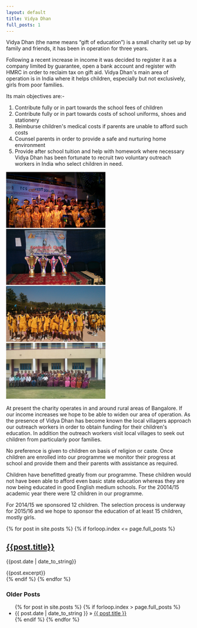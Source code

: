 ```yaml
---
layout: default
title: Vidya Dhan
full_posts: 1
---
```

<div class="homepage">
<div class="row voffset">

  <div class="col-md-9">

<p>Vidya Dhan (the name means “gift of education”) is a small charity set up by family and friends, it has been in operation for three years. </p>

<p>Following a recent increase in income it was decided to register it as a company limited by guarantee, open a bank account and register with HMRC in order to reclaim tax on gift aid. Vidya Dhan's main area of operation is in India where it helps children, especially but not exclusively, girls from poor families. </p>

<p>Its main objectives are:- </p>

<ol>
  <li>Contribute fully or in part towards the school fees of children</li>
  <li>Contribute fully or in part towards costs of school uniforms, shoes and stationery</li>
  <li>Reimburse children's medical costs if parents are unable to afford such costs</li>
  <li>Counsel parents in order to provide a safe and nurturing home environment</li>
  <li>Provide after school tuition and help with homework where necessary Vidya Dhan has been fortunate to recruit two voluntary outreach workers in India who select children in need. </li>
</ol>

  </div>

  <div class="col-md-3">
    <img src="/images/thyagraj/Thyagraj_1-640.jpg" width="270" class="popup" />
    <img src="/images/thyagraj/Thyagraj_2-640.jpg" width="270" class="popup" />
  </div>

</div>

<div class="row voffset">

  <div class="col-md-4">
    <img src="/images/thyagraj/Thyagraj_3-640.jpg" width="270" class="popup" />
    <img src="/images/thyagraj/Thyagraj_4-640.jpg" width="270" class="popup" />
  </div>

  <div class="col-md-8">

<p>At present the charity operates in and around rural areas of Bangalore. If our income increases we hope to be able to widen our area of operation. As the presence of Vidya Dhan has become known the local villagers approach our outreach workers in order to obtain funding for their children's education. In addition the outreach workers visit local villages to seek out children from particularly poor families. </p>

<p>No preference is given to children on basis of religion or caste. Once children are enrolled into our programme we monitor their progress at school and provide them and their parents with assistance as required. </p>

<p>Children have benefitted greatly from our programme. These children would not have been able to afford even basic state education whereas they are now being educated in good English medium schools. For the 20014/15 academic year there were 12 children in our programme. </p>


  </div>

</div><!-- /row -->

<div class="row">
  <div class="col-md-12">

<p>For 2014/15 we sponsored 12 children. The selection process is underway for 2015/16 and we hope to sponsor the education of at least 15 children, mostly girls.</p>
  
  </div>
</div><!-- /row -->


{% for post in site.posts %}
{% if forloop.index <= page.full_posts %}
<div class='post'>
  <h2><a href='{{post.url}}'>{{post.title}}</a></h2>
  <p><span class='date'>{{post.date | date_to_string}}</span></p>
  <div class='body'>{{post.excerpt}}</div>
</div>
{% endif %}
{% endfor %}

<div class="postLinks">
  <h3>Older Posts</h3>
  <ul>
  {% for post in site.posts %}
  {% if forloop.index > page.full_posts %}
    <li><span>{{ post.date | date_to_string }}</span> &raquo; <a href="{{ post.url }}">{{ post.title }}</a></li>
  {% endif %}
  {% endfor %}
  </ul>
</div>

</div>
